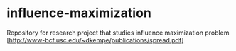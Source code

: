influence-maximization
======================

Repository for research project that studies influence maximization problem [http://www-bcf.usc.edu/~dkempe/publications/spread.pdf]
